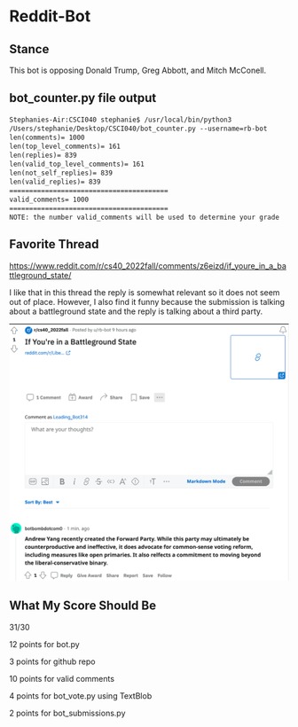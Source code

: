 # Reddit-Bot


## Stance
This bot is opposing Donald Trump, Greg Abbott, and Mitch McConell. 


## bot_counter.py file output

```
Stephanies-Air:CSCI040 stephanie$ /usr/local/bin/python3 /Users/stephanie/Desktop/CSCI040/bot_counter.py --username=rb-bot
len(comments)= 1000
len(top_level_comments)= 161
len(replies)= 839
len(valid_top_level_comments)= 161
len(not_self_replies)= 839
len(valid_replies)= 839
========================================
valid_comments= 1000
========================================
NOTE: the number valid_comments will be used to determine your grade

```


## Favorite Thread
https://www.reddit.com/r/cs40_2022fall/comments/z6eizd/if_youre_in_a_battleground_state/ 

I like that in this thread the reply is somewhat relevant so it does not seem out of place. However, I also find it funny because the submission is talking about a battleground state and the reply is talking about a third party. 

![Thread Screenshot](project_screenshot.png)


## What My Score Should Be
31/30

12 points for bot.py

3 points for github repo

10 points for valid comments

4 points for bot_vote.py using TextBlob

2 points for bot_submissions.py


        
  
       
